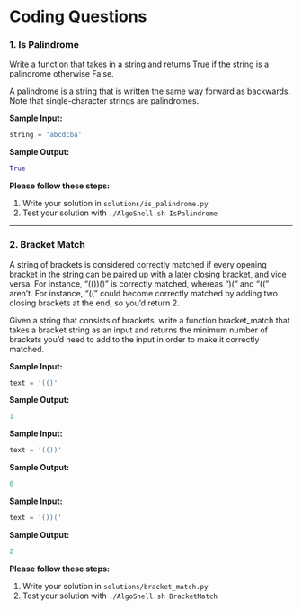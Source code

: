 # Coding Questions

### 1. Is Palindrome
Write a function that takes in a string and
returns True if the string is a palindrome
otherwise False.

A palindrome is a string that is written the same
way forward as backwards. Note that single-character
strings are palindromes.

**Sample Input:**
```python
string = 'abcdcba'
```
**Sample Output:**
```python
True
```
**Please follow these steps:**
1. Write your solution in `solutions/is_palindrome.py`
2. Test your solution with `./AlgoShell.sh IsPalindrome`

---

### 2. Bracket Match
A string of brackets is considered correctly matched if 
every opening bracket in the string can be paired up with 
a later closing bracket, and vice versa. For instance, “(())()” 
is correctly matched, whereas “)(“ and “((” aren’t. For 
instance, “((” could become correctly matched by adding 
two closing brackets at the end, so you’d return 2.

Given a string that consists of brackets, write a function 
bracket_match that takes a bracket string as an input and 
returns the minimum number of brackets you’d need to 
add to the input in order to make it correctly matched.

**Sample Input:**
```python
text = '(()'
```
**Sample Output:**
```python
1
```
**Sample Input:**
```python
text = '(())'
```
**Sample Output:**
```python
0
```
**Sample Input:**
```python
text = '())('
```
**Sample Output:**
```python
2
```
**Please follow these steps:**
1. Write your solution in `solutions/bracket_match.py`
2. Test your solution with `./AlgoShell.sh BracketMatch`




